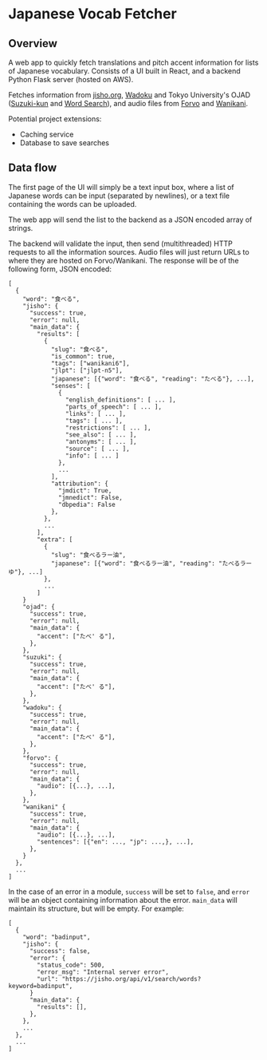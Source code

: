 # Japanese Vocab Fetcher

## Overview

A web app to quickly fetch translations and pitch accent information for lists of Japanese
vocabulary. Consists of a UI built in React, and a backend Python Flask server (hosted on AWS).

Fetches information from [jisho.org](jisho.org), [Wadoku](wadoku.de) and Tokyo
University's OJAD ([Suzuki-kun](http://www.gavo.t.u-tokyo.ac.jp/ojad/eng/phrasing/index) and
[Word Search](http://www.gavo.t.u-tokyo.ac.jp/ojad/search)), and audio files from
[Forvo](forvo.com) and [Wanikani](wanikani.com).

Potential project extensions:
- Caching service
- Database to save searches


## Data flow

The first page of the UI will simply be a text input box, where a list of Japanese words can be
input (separated by newlines), or a text file containing the words can be uploaded.

The web app will send the list to the backend as a JSON encoded array of strings.

The backend will validate the input, then send (multithreaded) HTTP requests to all the information
sources. Audio files will just return URLs to where they are hosted on Forvo/Wanikani. The response
will be of the following form, JSON encoded:

```
[
  {
    "word": "食べる",
    "jisho": {
      "success": true,
      "error": null,
      "main_data": {
        "results": [
          {
            "slug": "食べる",
            "is_common": true,
            "tags": ["wanikani6"],
            "jlpt": ["jlpt-n5"],
            "japanese": [{"word": "食べる", "reading": "たべる"}, ...],
            "senses": [
              {
                "english_definitions": [ ... ],
                "parts_of_speech": [ ... ],
                "links": [ ... ],
                "tags": [ ... ],
                "restrictions": [ ... ],
                "see_also": [ ... ],
                "antonyms": [ ... ],
                "source": [ ... ],
                "info": [ ... ]
              },
              ...
            ],
            "attribution": {
              "jmdict": True,
              "jmnedict": False,
              "dbpedia": False
            },
          },
          ...
        ],
        "extra": [
          {
            "slug": "食べるラー油",
            "japanese": [{"word": "食べるラー油", "reading": "たべるラーゆ"}, ...]
          },
          ...
        ]
    }
    "ojad": {
      "success": true,
      "error": null,
      "main_data": {
        "accent": ["たべ' る"],
      },
    },
    "suzuki": {
      "success": true,
      "error": null,
      "main_data": {
        "accent": ["たべ' る"],
      },
    },
    "wadoku": {
      "success": true,
      "error": null,
      "main_data": {
        "accent": ["たべ' る"],
      },
    },
    "forvo": {
      "success": true,
      "error": null,
      "main_data": {
        "audio": [{...}, ...],
      },
    },
    "wanikani" {
      "success": true,
      "error": null,
      "main_data": {
        "audio": [{...}, ...],
        "sentences": [{"en": ..., "jp": ...,}, ...],
      },
    }
  },
  ...
]
```

In the case of an error in a module, `success` will be set to `false`, and `error` will be an object containing information about the error. `main_data` will maintain its structure, but will be empty. For example:
```
[
  {
    "word": "badinput",
    "jisho": {
      "success": false,
      "error": {
        "status_code": 500,
        "error_msg": "Internal server error",
        "url": "https://jisho.org/api/v1/search/words?keyword=badinput",
      }
      "main_data": {
        "results": [],
      },
    },
    ...
  },
  ...  
]
```
